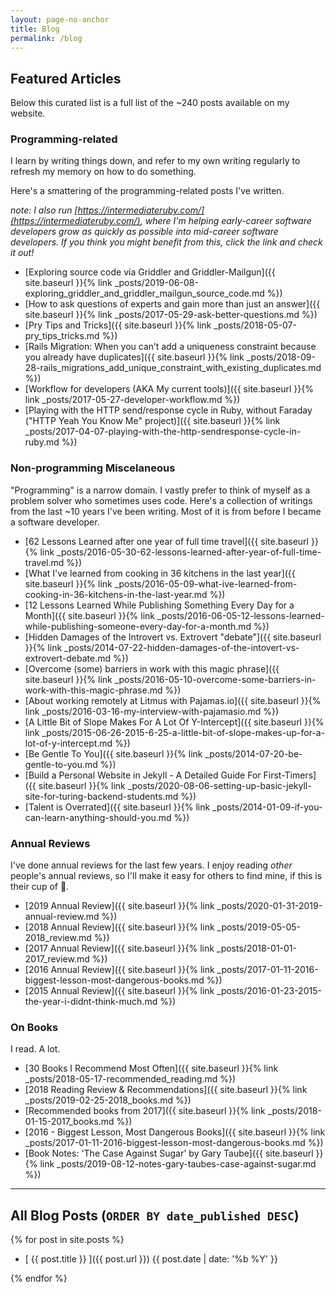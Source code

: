 ```yaml
---
layout: page-no-anchor
title: Blog
permalink: /blog
---
```


## Featured Articles

Below this curated list is a full list of the ~240 posts available on my website. 

### Programming-related

I learn by writing things down, and refer to my own writing regularly to refresh my memory on how to do something. 

Here's a smattering of the programming-related posts I've written.

_note: I also run [https://intermediateruby.com/](https://intermediateruby.com/), where I'm helping early-career software developers grow as quickly as possible into mid-career software developers. If you think you might benefit from this, click the link and check it out!_

- [Exploring source code via Griddler and Griddler-Mailgun]({{ site.baseurl }}{% link _posts/2019-06-08-exploring_griddler_and_griddler_mailgun_source_code.md %})
- [How to ask questions of experts and gain more than just an answer]({{ site.baseurl }}{% link _posts/2017-05-29-ask-better-questions.md %})
- [Pry Tips and Tricks]({{ site.baseurl }}{% link _posts/2018-05-07-pry_tips_tricks.md %})
- [Rails Migration: When you can’t add a uniqueness constraint because you already have duplicates]({{ site.baseurl }}{% link _posts/2018-09-28-rails_migrations_add_unique_constraint_with_existing_duplicates.md %})
- [Workflow for developers (AKA My current tools)]({{ site.baseurl }}{% link _posts/2017-05-27-developer-workflow.md %})
- [Playing with the HTTP send/response cycle in Ruby, without Faraday ("HTTP Yeah You Know Me" project)]({{ site.baseurl }}{% link _posts/2017-04-07-playing-with-the-http-sendresponse-cycle-in-ruby.md %})

### Non-programming Miscelaneous 

"Programming" is a narrow domain. I vastly prefer to think of myself as a problem solver who sometimes uses code. Here's a collection of writings from the last ~10 years I've been writing. Most of it is from before I became a software developer.

- [62 Lessons Learned after one year of full time travel]({{ site.baseurl }}{% link _posts/2016-05-30-62-lessons-learned-after-year-of-full-time-travel.md %})
- [What I've learned from cooking in 36 kitchens in the last year]({{ site.baseurl }}{% link _posts/2016-05-09-what-ive-learned-from-cooking-in-36-kitchens-in-the-last-year.md %})
- [12 Lessons Learned While Publishing Something Every Day for a Month]({{ site.baseurl }}{% link _posts/2016-06-05-12-lessons-learned-while-publishing-someone-every-day-for-a-month.md %})
- [Hidden Damages of the Introvert vs. Extrovert "debate"]({{ site.baseurl }}{% link _posts/2014-07-22-hidden-damages-of-the-intovert-vs-extrovert-debate.md %})
- [Overcome (some) barriers in work with this magic phrase]({{ site.baseurl }}{% link _posts/2016-05-10-overcome-some-barriers-in-work-with-this-magic-phrase.md %})
- [About working remotely at Litmus with Pajamas.io]({{ site.baseurl }}{% link _posts/2016-03-16-my-interview-with-pajamasio.md %})
- [A Little Bit of Slope Makes For A Lot Of Y-Intercept]({{ site.baseurl }}{% link _posts/2015-06-26-2015-6-25-a-little-bit-of-slope-makes-up-for-a-lot-of-y-intercept.md %})
- [Be Gentle To You]({{ site.baseurl }}{% link _posts/2014-07-20-be-gentle-to-you.md %})
- [Build a Personal Website in Jekyll - A Detailed Guide For First-Timers]({{ site.baseurl }}{% link _posts/2020-08-06-setting-up-basic-jekyll-site-for-turing-backend-students.md %})
- [Talent is Overrated]({{ site.baseurl }}{% link _posts/2014-01-09-if-you-can-learn-anything-should-you.md %})

### Annual Reviews

I've done annual reviews for the last few years. I enjoy reading _other_ people's annual reviews, so I'll make it easy for others to find mine, if this is their cup of 🍵.

- [2019 Annual Review]({{ site.baseurl }}{% link _posts/2020-01-31-2019-annual-review.md %})
- [2018 Annual Review]({{ site.baseurl }}{% link _posts/2019-05-05-2018_review.md %})
- [2017 Annual Review]({{ site.baseurl }}{% link _posts/2018-01-01-2017_review.md %})
- [2016 Annual Review]({{ site.baseurl }}{% link _posts/2017-01-11-2016-biggest-lesson-most-dangerous-books.md %})
- [2015 Annual Review]({{ site.baseurl }}{% link _posts/2016-01-23-2015-the-year-i-didnt-think-much.md %})

### On Books

I read. A lot. 

- [30 Books I Recommend Most Often]({{ site.baseurl }}{% link _posts/2018-05-17-recommended_reading.md %})
- [2018 Reading Review & Recommendations]({{ site.baseurl }}{% link _posts/2019-02-25-2018_books.md %})
- [Recommended books from 2017]({{ site.baseurl }}{% link _posts/2018-01-15-2017_books.md %})
- [2016 - Biggest Lesson, Most Dangerous Books]({{ site.baseurl }}{% link _posts/2017-01-11-2016-biggest-lesson-most-dangerous-books.md %})
- [Book Notes: 'The Case Against Sugar' by Gary Taube]({{ site.baseurl }}{% link _posts/2019-08-12-notes-gary-taubes-case-against-sugar.md %})

-------------------------

## All Blog Posts (`ORDER BY date_published DESC`)
{% for post in site.posts %}
  * [ {{ post.title }} ]({{ post.url }}) <time class="archive-date">{{ post.date | date: '%b %Y' }}</time>

{% endfor %}
